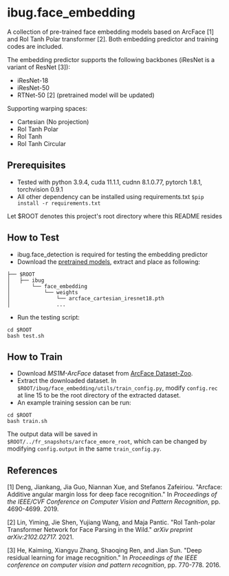 # ibug.face_embedding
A collection of pre-trained face embedding models based on ArcFace [1] and RoI Tanh Polar transformer [2]. Both embedding predictor and training codes are included. 

The embedding predictor supports the following backbones (iResNet is a variant of ResNet [3]):
* iResNet-18  
* iResNet-50 
* RTNet-50 [2] (pretrained model will be updated) 

Supporting warping spaces:
* Cartesian (No projection)
* RoI Tanh Polar 
* RoI Tanh
* RoI Tanh Circular 

## Prerequisites
* Tested with python 3.9.4, cuda 11.1.1, cudnn 8.1.0.77, pytorch 1.8.1, torchvision 0.9.1 
* All other dependency can be installed using requirements.txt `$pip install -r requirements.txt`

Let $ROOT denotes this project's root directory where this README resides

## How to Test 
* ibug.face_detection is required for testing the embedding predictor
* Download the [pretrained models](https://drive.google.com/file/d/13pwzWiQ6VEZ__VfnXFnyByKp-csYanQB/view?usp=sharing), extract and place as following:
```
├── $ROOT
│   ├── ibug
│       └── face_embedding
│           └── weights
│               └── arcface_cartesian_iresnet18.pth
│               ...
```
* Run the testing script:
```
cd $ROOT
bash test.sh
```

## How to Train
* Download _MS1M-ArcFace_ dataset from [ArcFace Dataset-Zoo](https://github.com/deepinsight/insightface/wiki/Dataset-Zoo).
* Extract the downloaded dataset. In `$ROOT/ibug/face_embedding/utils/train_config.py`, modify `config.rec` at line 15 to be the root directory of the extracted dataset. 
* An example training session can be run:
```
cd $ROOT
bash train.sh
```
The output data will be saved in `$ROOT/../fr_snapshots/arcface_emore_root`, which can be changed by modifying `config.output` in the same `train_config.py`. 

## References
\[1\] Deng, Jiankang, Jia Guo, Niannan Xue, and Stefanos Zafeiriou. "Arcface: Additive angular margin loss for deep face recognition." In _Proceedings of the IEEE/CVF Conference on Computer Vision and Pattern Recognition_, pp. 4690-4699. 2019.

\[2\] Lin, Yiming, Jie Shen, Yujiang Wang, and Maja Pantic. "RoI Tanh-polar Transformer Network for Face Parsing in the Wild." _arXiv preprint arXiv:2102.02717._ 2021.

\[3\] He, Kaiming, Xiangyu Zhang, Shaoqing Ren, and Jian Sun. "Deep residual learning for image recognition." In _Proceedings of the IEEE conference on computer vision and pattern recognition_, pp. 770-778. 2016.